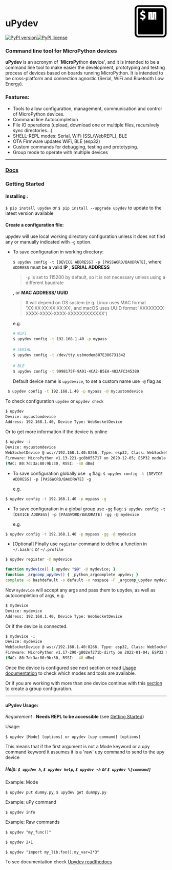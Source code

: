 

<img align="right" width="100" height="100" src="https://raw.githubusercontent.com/Carglglz/upydev/master/uPydevlogo.png">

# uPydev

[![PyPI version](https://badge.fury.io/py/upydev.svg)](https://badge.fury.io/py/upydev)[![PyPI license](https://img.shields.io/pypi/l/ansicolortags.svg)](https://pypi.python.org/pypi/ansicolortags/)

### Command line tool for MicroPython devices

**uPydev** is an acronym of '**MicroPy**thon **dev**ice', and it is intended to be a command line tool to make easier the development, prototyping and testing process of devices based on boards running MicroPython. It is intended to be cross-platform and
connection agnostic (Serial, WiFi and Bluetooth Low Energy).

### Features:

* Tools to allow configuration, management, communication and control of MicroPython devices.
* Command line Autocompletion
* File IO operations (upload, download one or multiple files, recursively sync directories...)
* SHELL-REPL modes: Serial, WiFi (SSL/WebREPL), BLE
* OTA Firmware updates WiFi, BLE (esp32)
* Custom commands for debugging, testing and prototyping.
* Group mode to operate with multiple devices
------

### [Docs](https://upydev.readthedocs.io/en/latest/)

### Getting Started


#### Installing :

`$ pip install upydev` or ``$ pip install --upgrade upydev`` to update to the latest version available

#### Create a configuration file:

upydev will use local working directory configuration unless it does not find any or manually indicated with `-g` option.

- To save configuration in working directory:

  ``$ upydev config -t [DEVICE ADDRESS] -p [PASSWORD/BAUDRATE]``, where ``ADDRESS`` must be a valid **IP** , **SERIAL ADDRESS**

  > ``-p`` is set to 115200 by default, so it is not necessary unless using a different baudrate

  , or **MAC ADDRESS/ UUID**

  > It will depend on OS system (e.g. Linux uses MAC format 'XX:XX:XX:XX:XX:XX', and macOS uses UUID format 'XXXXXXXX-XXXX-XXXX-XXXX-XXXXXXXXXXXX')

    e.g.

  ```bash
  # WiFi
  $ upydev config -t 192.168.1.40 -p mypass

  # SERIAL
  $ upydev config -t /dev/tty.usbmodem387E386731342

  # BLE
  $ upydev config -t 9998175F-9A91-4CA2-B5EA-482AFC3453B9
  ```


  Default device name is ``upydevice``, to set a custom name use ``-@`` flag as

```bash
 $ upydev config -t 192.168.1.40 -p mypass -@ mycustomdevice
```


  To check configuration ``upydev`` or ``upydev check``

```bash
$ upydev
Device: mycustomdevice
Address: 192.168.1.40, Device Type: WebSocketDevice
```

  Or to get more information if the device is online

```bash
$ upydev -i
Device: mycustomdevice
WebSocketDevice @ ws://192.168.1.40:8266, Type: esp32, Class: WebSocketDevice
Firmware: MicroPython v1.13-221-gc8b055717 on 2020-12-05; ESP32 module with ESP32
(MAC: 80:7d:3a:80:9b:30, RSSI: -48 dBm)
```

- To save configuration globally use ``-g`` flag: ``$ upydev config -t [DEVICE ADDRESS] -p [PASSWORD/BAUDRATE] -g``

  e.g.

```bash
$ upydev config -t 192.168.1.40 -p mypass -g
```

- To save configuration in a global group use ``-gg`` flag: ``$ upydev config -t [DEVICE ADDRESS] -p [PASSWORD/BAUDRATE] -gg -@ mydevice``

  e.g.

```bash
$ upydev config -t 192.168.1.40 -p mypass -gg -@ mydevice
```

- [Optional]
Finally use `register` command to
define a function in ``~/.bashrc`` or ``~/.profile``

```bash
$ upydev register -@ mydevice
````

```bash
function mydevice() { upydev "$@" -@ mydevice; }
function _argcomp_upydev() { _python_argcomplete upydev; }
complete -o bashdefault -o default -o nospace -F _argcomp_upydev mydevice
```

Now ``mydevice`` will accept any args and pass them to upydev, as well as
autocompletion of args, e.g.

```bash
$ mydevice
Device: mydevice
Address: 192.168.1.40, Device Type: WebSocketDevice
```
Or if the device is connected.

```bash
$ mydevice -i
Device: mydevice
WebSocketDevice @ ws://192.168.1.40:8266, Type: esp32, Class: WebSocketDevice
Firmware: MicroPython v1.17-290-g802ef271b-dirty on 2022-01-04; ESP32 module with ESP32
(MAC: 80:7d:3a:80:9b:30, RSSI: -48 dBm)
```

Once the device is configured see next section or read  [Usage documentation](https://upydev.readthedocs.io/en/latest/usage.html) to check which modes and tools are available.

Or if you are working with more than one device continue with this [section](https://upydev.readthedocs.io/en/latest/gettingstarted.html#create-a-group-file) to create a group configuration.

------

#### uPydev Usage:

*Requirement* : **Needs REPL to be accessible** (see [Getting Started](https://upydev.readthedocs.io/en/latest/gettingstarted.html))

Usage:

`$ upydev [Mode] [options] or upydev [upy command] [options]`

This means that if the first argument is not a Mode keyword or a
upy command keyword it assumes it is a 'raw' upy command to send to the upy device

##### Help: `$ upydev h`, `$ upydev help`, `$ upydev -h` or `$ upydev %[command]`

Example: Mode

`$ upydev put dummy.py`, `$ upydev get dummpy.py`

Example: uPy command

`$ upydev info`

Example: Raw commands

`$ upydev "my_func()"`

`$ upydev 2+1`

`$ upydev "import my_lib;foo();my_var=2*3"`


To see documentation check [Upydev readthedocs](https://upydev.readthedocs.io/en/latest/)
